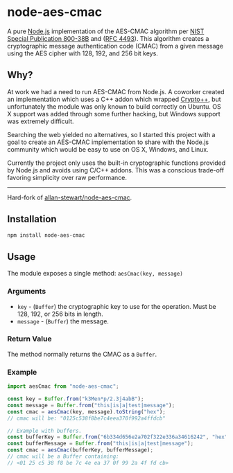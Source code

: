 # node-aes-cmac

A pure [Node.js](http://nodejs.org/) implementation of the AES-CMAC algorithm
per [NIST Special Publication 800-38B](http://csrc.nist.gov/publications/nistpubs/800-38B/SP_800-38B.pdf)
and ([RFC 4493](http://tools.ietf.org/html/rfc4493)).
This algorithm creates a cryptographic message authentication code (CMAC)
from a given message using the AES cipher with 128, 192, and 256 bit keys.


## Why?
At work we had a need to run AES-CMAC from Node.js.
A coworker created an implementation which uses a C++ addon which wrapped [Crypto++](http://www.cryptopp.com/),
but unfortunately the module was only known to build correctly on Ubuntu.
OS X support was added through some further hacking, but Windows support was extremely difficult.

Searching the web yielded no alternatives, so I started this project with a goal to
create an AES-CMAC implementation to share with the Node.js community which would be easy to use on
OS X, Windows, and Linux.

Currently the project only uses the built-in cryptographic functions provided by Node.js and avoids using C/C++ addons.
This was a conscious trade-off favoring simplicity over raw performance.

---

Hard-fork of [allan-stewart/node-aes-cmac](https://github.com/allan-stewart/node-aes-cmac).

## Installation
```sh
npm install node-aes-cmac
```

## Usage
The module exposes a single method: `aesCmac(key, message)`

### Arguments
* `key` - (`Buffer`) the cryptographic key to use for the operation.
    Must be 128, 192, or 256 bits in length.
* `message` - (`Buffer`) the message.

### Return Value
The method normally returns the CMAC as a `Buffer`.

### Example
```js
import aesCmac from "node-aes-cmac";

const key = Buffer.from("k3Men*p/2.3j4abB");
const message = Buffer.from("this|is|a|test|message");
const cmac = aesCmac(key, message).toString("hex");
// cmac will be: "0125c538f8be7c4eea370f992a4ffdcb"

// Example with buffers.
const bufferKey = Buffer.from("6b334d656e2a702f322e336a34616242", "hex");
const bufferMessage = Buffer.from("this|is|a|test|message");
const cmac = aesCmac(bufferKey, bufferMessage);
// cmac will be a Buffer containing:
// <01 25 c5 38 f8 be 7c 4e ea 37 0f 99 2a 4f fd cb>
```
